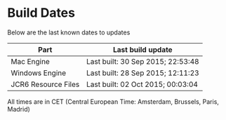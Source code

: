 # Build Dates

Below are the last known dates to updates

Part | Last build update
-----|-----
Mac Engine | Last built: 30 Sep 2015; 22:53:48
Windows Engine | Last built: 28 Sep 2015; 12:11:23
JCR6 Resource Files | Last built: 02 Oct 2015; 00:03:04
All times are in CET (Central European Time: Amsterdam, Brussels, Paris, Madrid)



